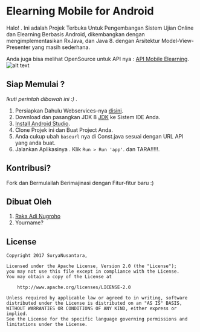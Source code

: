 # Elearning Mobile for Android

Halo! . Ini adalah Projek Terbuka Untuk Pengembangan Sistem Ujian Online dan Elearning Berbasis Android, dikembangkan dengan mengimplementasikan RxJava, dan Java 8. dengan Arsitektur Model-View-Presenter yang masih sederhana.

Anda juga bisa melihat OpenSource untuk API nya :
[API Mobile Elearning](https://github.com/rakaadinugroho/Elearning-Mobile-API).
![alt text](https://raw.githubusercontent.com/rakaadinugroho/Elearning-Mobile/master/ss/app.png)

## Siap Memulai ?

_Ikuti perintah dibawah ini :) ._

1. Persiapkan Dahulu Webservices-nya [disini](http://github.com/rakaadinugroho/Elearning-Mobile-API).
2. Download dan pasangkan JDK 8 [JDK](http://www.oracle.com/technetwork/java/javase/downloads/jdk8-downloads-2133151.html)
ke Sistem IDE Anda.
3. [Install Android Studio](https://developer.android.com/sdk/index.html).
4. Clone Projek ini dan Buat Project Anda.
5. Anda cukup ubah  `baseurl` nya di Const.java sesuai dengan URL API yang anda buat.
6. Jalankan Aplikasinya . Klik `Run > Run 'app'`. dan TARA!!!!!.

## Kontribusi?
Fork dan Bermulailah Berimajinasi dengan Fitur-fitur baru :)

## Dibuat Oleh
1. [Raka Adi Nugroho](http://facebook.com/nugroho.rakaadi)
2. Yourname?
## License

```
Copyright 2017 SuryaNusantara,

Licensed under the Apache License, Version 2.0 (the "License");
you may not use this file except in compliance with the License.
You may obtain a copy of the License at

    http://www.apache.org/licenses/LICENSE-2.0

Unless required by applicable law or agreed to in writing, software
distributed under the License is distributed on an "AS IS" BASIS,
WITHOUT WARRANTIES OR CONDITIONS OF ANY KIND, either express or implied.
See the License for the specific language governing permissions and
limitations under the License.
```